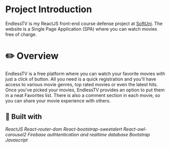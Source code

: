# Project Introduction

EndlessTV is my ReactJS front-end course defense project at [SoftUni](https://softuni.bg/). The website is a 
Single Page Application (SPA) where you can watch movies free of charge.

# ✏️ Overview

EndlessTV is a free platform where you can watch your favorite movies with just a click of button. All you need is a quick registration and you'll have access to various movie genres, top rated movies or even the latest hits. Once you've picked your movies, EndlessTV provides an option to put them in a neat Favorites list. There is also a comment section in each movie, so you can share your movie experience with others.

## 🔨 Built with

*ReactJS*
*React-router-dom*
*React-bootstrap-sweetalert*
*React-owl-carousel2*
*Firebase authtentication and realtime database*
*Bootstrap*
*Javascript*
